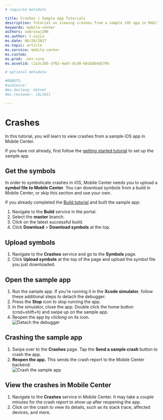 ```yaml
---
# required metadata

title: Crashes | Sample App Tutorials
description: Tutorial on viewing crashes from a sample iOS app in Mobile Center
keywords: mobile-center
authors: sabrinaj206
ms.author: t-sajia
ms.date: 06/28/2017
ms.topic: article
ms.service: mobile-center
ms.custom:
ms.prod: .net-core
ms.assetid: c1a3c385-3f62-4a6f-8cd8-661bdb4db795

# optional metadata

#ROBOTS:
#audience:
#ms.devlang: dotnet
#ms.reviewer: [ALIAS]

---
```


# Crashes
In this tutorial, you will learn to view crashes from a sample iOS app in Mobile Center.

If you have not already, first follow the [getting started tutorial](getting-started.md) to set up the sample app.

## Get the symbols
In order to symbolicate crashes in iOS, Mobile Center needs you to upload a **symbol file to Mobile Center**. You can download symbols from a build in Mobile Center, or skip this section and use your own.

If you already completed the [Build tutorial](build.md) and built the sample app:
1. Navigate to the **Build** service in the portal.
2. Select the **master** branch.
3. Click on the latest successful build.
4. Click **Download** > **Download symbols** at the top.

## Upload symbols
1. Navigate to the **Crashes** service and go to the **Symbols** page.
2. Click **Upload symbols** at the top of the page and upload the symbol file you just downloaded.
  <!--![Upload symbols](images/Upload_symbols_ios.gif)-->

## Open the sample app
1. Run the sample app. If you're running it in the **Xcode simulator**, follow these additional steps to detach the debugger:
2. Press the **Stop** icon to stop running the app.
3. In the simulator, close the app. Double click the home button (cmd+shift+h) and swipe up on the sample app.
4. Reopen the app by clicking on its icon.  
  ![Detach the debugger](images/Detach_debugger_ios.gif)

## Crashing the sample app
1. Swipe over to the **Crashes** page. Tap the **Send a sample crash** button to crash the app.
2. **Reopen the app.** This sends the crash report to the Mobile Center backend.  
  ![Crash the sample app](images/Crash_ios_app.gif)

## View the crashes in Mobile Center
1. Navigate to the **Crashes** service in Mobile Center. It may take a couple minutes for the crash report to show up after reopening the app.
2. Click on the crash to view its details, such as its stack trace, affected devices, and more.
